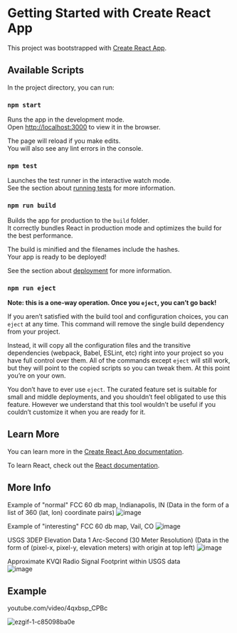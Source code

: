 # Getting Started with Create React App

This project was bootstrapped with [Create React App](https://github.com/facebook/create-react-app).

## Available Scripts

In the project directory, you can run:

### `npm start`

Runs the app in the development mode.\
Open [http://localhost:3000](http://localhost:3000) to view it in the browser.

The page will reload if you make edits.\
You will also see any lint errors in the console.

### `npm test`

Launches the test runner in the interactive watch mode.\
See the section about [running tests](https://facebook.github.io/create-react-app/docs/running-tests) for more information.

### `npm run build`

Builds the app for production to the `build` folder.\
It correctly bundles React in production mode and optimizes the build for the best performance.

The build is minified and the filenames include the hashes.\
Your app is ready to be deployed!

See the section about [deployment](https://facebook.github.io/create-react-app/docs/deployment) for more information.

### `npm run eject`

**Note: this is a one-way operation. Once you `eject`, you can’t go back!**

If you aren’t satisfied with the build tool and configuration choices, you can `eject` at any time. This command will remove the single build dependency from your project.

Instead, it will copy all the configuration files and the transitive dependencies (webpack, Babel, ESLint, etc) right into your project so you have full control over them. All of the commands except `eject` will still work, but they will point to the copied scripts so you can tweak them. At this point you’re on your own.

You don’t have to ever use `eject`. The curated feature set is suitable for small and middle deployments, and you shouldn’t feel obligated to use this feature. However we understand that this tool wouldn’t be useful if you couldn’t customize it when you are ready for it.

## Learn More

You can learn more in the [Create React App documentation](https://facebook.github.io/create-react-app/docs/getting-started).

To learn React, check out the [React documentation](https://reactjs.org/).

## More Info

Example of "normal" FCC 60 db map, Indianapolis, IN (Data in the form of a list of 360 (lat, lon) coordinate pairs)
![image](https://github.com/user-attachments/assets/717e81ab-46aa-4001-82d0-b142822845a2)


Example of "interesting" FCC 60 db map, Vail, CO
![image](https://github.com/user-attachments/assets/161f9903-7b8d-4540-8364-a6d961d46f11)


USGS 3DEP Elevation Data 1 Arc-Second (30 Meter Resolution) (Data in the form of (pixel-x, pixel-y, elevation meters) with origin at top left)
![image](https://github.com/user-attachments/assets/0e1057e5-6c3a-413c-94cf-6f3daedf7e4a)

Approximate KVQI Radio Signal Footprint within USGS data\
![image](https://github.com/user-attachments/assets/5e4969a1-5c64-4328-a1bb-95a8674bc813)


## Example
youtube.com/video/4qxbsp_CPBc

![ezgif-1-c85098ba0e](https://github.com/user-attachments/assets/6d0994ab-6be6-4964-a9c1-64259ee00732)




